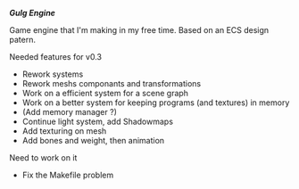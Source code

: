***_Gulg Engine_***

Game engine that I'm making in my free time. Based on an ECS design patern.

Needed features for v0.3
* Rework systems
* Rework meshs componants and transformations
* Work on a efficient system for a scene graph
* Work on a better system for keeping programs (and textures) in memory
* (Add memory manager ?)
* Continue light system, add Shadowmaps
* Add texturing on mesh
* Add bones and weight, then animation

Need to work on it
* Fix the Makefile problem
